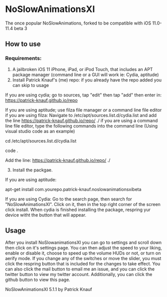 # NoSlowAnimationsXI
The once popular NoSlowAnimations, forked to be compatible with iOS 11.0-11.4 beta 3

## How to use

### Requirements:
1. A jailbroken iOS 11 iPhone, iPad, or iPod Touch, that includes an APT package manager (command line or a GUI will work ie: Cydia, aptitude)
2. Install Patrick Knauf's (me) repo: if you already have the repo added you can skip to usage

If you are using cydia; go to sources, tap "edit" then tap "add" then enter in: https://patrick-knauf.github.io/repo

If you are using aptitude; use filza file manager *or* a command line file editor
if you are using filza: Navigate to /etc/apt/sources.list.d/cydia.list and add the line https://patrick-knauf.github.io/repo/ ./
if you are using a command line file editor, type the following commands into the command line (Using visual studio code as an example)

cd /etc/apt/sources.list.d/cydia.list

code .

Add the line:
https://patrick-knauf.github.io/repo/ ./


3. Install the packgae.

If you are using aptitude: 

apt-get install com.yourepo.patrick-knauf.noslowanimationsxibeta

If you are using Cydia: 
Go to the search page, then search for "NoSlowAnimationsXI". Click on it, then in the top right corner of the screen click install. When cydia is finished installing the package, respring yur device witht the button that will appear.

## Usage

After you install NoSlowanimationsXI you can go to settings and scroll down then click on it's settings page. You can then adjust the speed to your liking, enable or disable it, choose to speed up the volume HUDs or not, or turn on aerify mode. If you change any of the switches or move the slider, you must click the respring button that is included for the changes to take effect. You can also click the mail button to email me an issue, and you can click the twitter button to view my twitter account. Additionally, you can click the github button to view this page. 


NoSlowAnimationsXI 5.1.1 by Patrick Knauf

